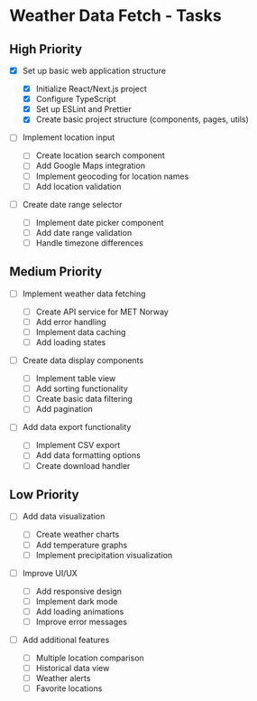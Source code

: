 # Weather Data Fetch - Tasks

## High Priority

- [x] Set up basic web application structure

  - [x] Initialize React/Next.js project
  - [x] Configure TypeScript
  - [x] Set up ESLint and Prettier
  - [x] Create basic project structure (components, pages, utils)

- [ ] Implement location input

  - [ ] Create location search component
  - [ ] Add Google Maps integration
  - [ ] Implement geocoding for location names
  - [ ] Add location validation

- [ ] Create date range selector
  - [ ] Implement date picker component
  - [ ] Add date range validation
  - [ ] Handle timezone differences

## Medium Priority

- [ ] Implement weather data fetching

  - [ ] Create API service for MET Norway
  - [ ] Add error handling
  - [ ] Implement data caching
  - [ ] Add loading states

- [ ] Create data display components

  - [ ] Implement table view
  - [ ] Add sorting functionality
  - [ ] Create basic data filtering
  - [ ] Add pagination

- [ ] Add data export functionality
  - [ ] Implement CSV export
  - [ ] Add data formatting options
  - [ ] Create download handler

## Low Priority

- [ ] Add data visualization

  - [ ] Create weather charts
  - [ ] Add temperature graphs
  - [ ] Implement precipitation visualization

- [ ] Improve UI/UX

  - [ ] Add responsive design
  - [ ] Implement dark mode
  - [ ] Add loading animations
  - [ ] Improve error messages

- [ ] Add additional features
  - [ ] Multiple location comparison
  - [ ] Historical data view
  - [ ] Weather alerts
  - [ ] Favorite locations
